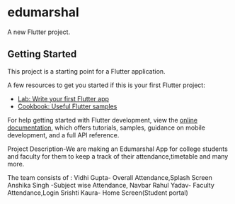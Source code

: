 
# edumarshal


A new Flutter project.

## Getting Started

This project is a starting point for a Flutter application.

A few resources to get you started if this is your first Flutter project:

- [Lab: Write your first Flutter app](https://docs.flutter.dev/get-started/codelab)
- [Cookbook: Useful Flutter samples](https://docs.flutter.dev/cookbook)

For help getting started with Flutter development, view the
[online documentation](https://docs.flutter.dev/), which offers tutorials,
samples, guidance on mobile development, and a full API reference.

Project Description-We are making an Edumarshal App for college students and faculty for them to keep a track of their attendance,timetable and many more.

The team consists of :
            Vidhi Gupta- Overall Attendance,Splash Screen
            Anshika Singh -Subject wise Attendance, Navbar
            Rahul Yadav- Faculty Attendance,Login
            Srishti Kaura- Home Screen(Student portal)

